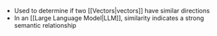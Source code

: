 - Used to determine if two [[Vectors|vectors]] have similar directions
- In an [[Large Language Model|LLM]], similarity indicates a strong semantic relationship